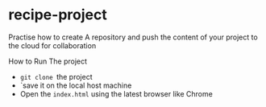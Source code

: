 ﻿# recipe-project
Practise how to create A repository and push the content of your project to the cloud for collaboration

How to Run The project
 - `git clone `the project
 - `save it on the local host machine
 - Open the `index.html` using the latest browser like Chrome
